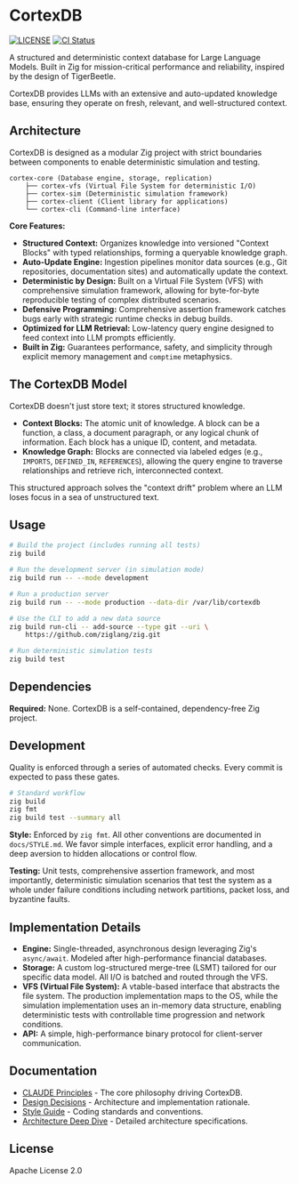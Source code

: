 # CortexDB

[![LICENSE](https://img.shields.io/badge/license-Apache--2.0-blue.svg)](LICENSE)
[![CI Status](https://github.com/your-username/cortexdb/actions/workflows/ci.yml/badge.svg)](https://github.com/your-username/cortexdb/actions)

A structured and deterministic context database for Large Language Models. Built in Zig for
mission-critical performance and reliability, inspired by the design of TigerBeetle.

CortexDB provides LLMs with an extensive and auto-updated knowledge base, ensuring they operate
on fresh, relevant, and well-structured context.

## Architecture

CortexDB is designed as a modular Zig project with strict boundaries between components to
enable deterministic simulation and testing.

```
cortex-core (Database engine, storage, replication)
    ├── cortex-vfs (Virtual File System for deterministic I/O)
    ├── cortex-sim (Deterministic simulation framework)
    ├── cortex-client (Client library for applications)
    └── cortex-cli (Command-line interface)
```

**Core Features:**

*   **Structured Context:** Organizes knowledge into versioned "Context Blocks" with typed
    relationships, forming a queryable knowledge graph.
*   **Auto-Update Engine:** Ingestion pipelines monitor data sources (e.g., Git repositories,
    documentation sites) and automatically update the context.
*   **Deterministic by Design:** Built on a Virtual File System (VFS) with comprehensive
    simulation framework, allowing for byte-for-byte reproducible testing of complex
    distributed scenarios.
*   **Defensive Programming:** Comprehensive assertion framework catches bugs early with
    strategic runtime checks in debug builds.
*   **Optimized for LLM Retrieval:** Low-latency query engine designed to feed context into
    LLM prompts efficiently.
*   **Built in Zig:** Guarantees performance, safety, and simplicity through explicit memory
    management and `comptime` metaphysics.

## The CortexDB Model

CortexDB doesn't just store text; it stores structured knowledge.

*   **Context Blocks:** The atomic unit of knowledge. A block can be a function, a class, a
    document paragraph, or any logical chunk of information. Each block has a unique ID,
    content, and metadata.
*   **Knowledge Graph:** Blocks are connected via labeled edges (e.g., `IMPORTS`, `DEFINED_IN`,
    `REFERENCES`), allowing the query engine to traverse relationships and retrieve rich,
    interconnected context.

This structured approach solves the "context drift" problem where an LLM loses focus in a sea
of unstructured text.

## Usage

```bash
# Build the project (includes running all tests)
zig build

# Run the development server (in simulation mode)
zig build run -- --mode development

# Run a production server
zig build run -- --mode production --data-dir /var/lib/cortexdb

# Use the CLI to add a new data source
zig build run-cli -- add-source --type git --uri \
    https://github.com/ziglang/zig.git

# Run deterministic simulation tests
zig build test
```

## Dependencies

**Required:** None. CortexDB is a self-contained, dependency-free Zig project.

## Development

Quality is enforced through a series of automated checks. Every commit is expected to pass
these gates.

```bash
# Standard workflow
zig build
zig fmt
zig build test --summary all
```

**Style:** Enforced by `zig fmt`. All other conventions are documented in `docs/STYLE.md`. We
favor simple interfaces, explicit error handling, and a deep aversion to hidden allocations
or control flow.

**Testing:** Unit tests, comprehensive assertion framework, and most importantly, deterministic
simulation scenarios that test the system as a whole under failure conditions including
network partitions, packet loss, and byzantine faults.

## Implementation Details

*   **Engine:** Single-threaded, asynchronous design leveraging Zig's `async/await`. Modeled
    after high-performance financial databases.
*   **Storage:** A custom log-structured merge-tree (LSMT) tailored for our specific data model.
    All I/O is batched and routed through the VFS.
*   **VFS (Virtual File System):** A vtable-based interface that abstracts the file system. The
    production implementation maps to the OS, while the simulation implementation uses an
    in-memory data structure, enabling deterministic tests with controllable time progression
    and network conditions.
*   **API:** A simple, high-performance binary protocol for client-server communication.

## Documentation

*   [CLAUDE Principles](CLAUDE.md) - The core philosophy driving CortexDB.
*   [Design Decisions](docs/DESIGN.md) - Architecture and implementation rationale.
*   [Style Guide](docs/STYLE.md) - Coding standards and conventions.
*   [Architecture Deep Dive](docs/architecture/overview.md) - Detailed architecture specifications.

## License

Apache License 2.0

